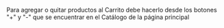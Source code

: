 Para agregar o quitar productos al Carrito
debe hacerlo desde los botones "+" y "-" 
que se encuentrar en el Catálogo de la página principal
